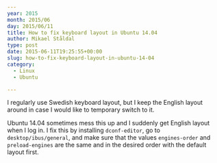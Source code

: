 ```yaml
---
year: 2015
month: 2015/06
day: 2015/06/11
title: How to fix keyboard layout in Ubuntu 14.04
author: Mikael Ståldal
type: post
date: 2015-06-11T19:25:55+00:00
slug: how-to-fix-keyboard-layout-in-ubuntu-14-04
category:
  - Linux
  - Ubuntu

---
```

I regularly use Swedish keyboard layout, but I keep the English layout around in case I would like to temporary switch to it.

Ubuntu 14.04 sometimes mess this up and I suddenly get English layout when I log in. I fix this by installing `dconf-editor`, go to `desktop/ibus/general`, and make sure that the values `engines-order` and `preload-engines` are the same and in the desired order with the default layout first.